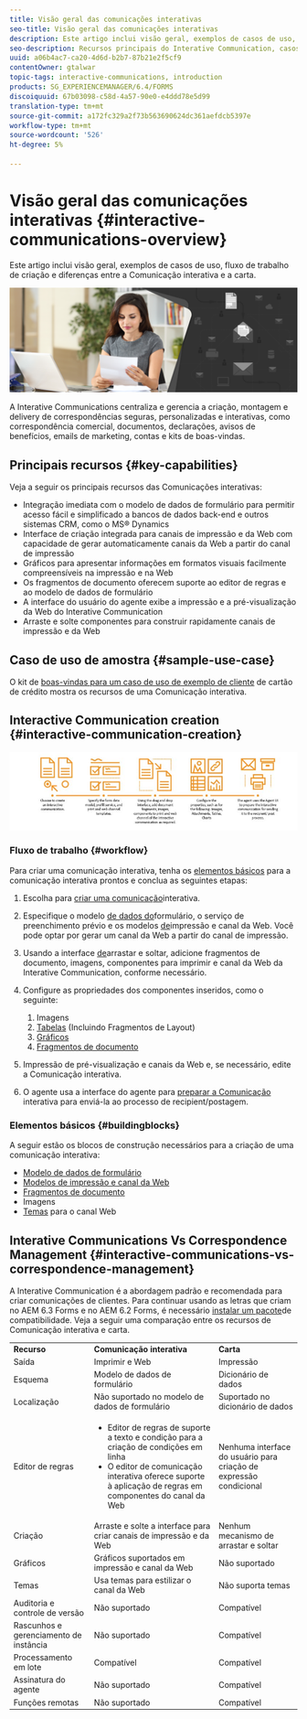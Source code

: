 ```yaml
---
title: Visão geral das comunicações interativas
seo-title: Visão geral das comunicações interativas
description: Este artigo inclui visão geral, exemplos de casos de uso, fluxo de trabalho de criação e diferenças entre a Comunicação interativa e a carta.
seo-description: Recursos principais do Interative Communication, casos de uso de amostra, fluxo de trabalho de criação e diferenças entre o Interative Communication e o Gerenciamento de correspondência
uuid: a06b4ac7-ca20-4d6d-b2b7-87b21e2f5cf9
contentOwner: gtalwar
topic-tags: interactive-communications, introduction
products: SG_EXPERIENCEMANAGER/6.4/FORMS
discoiquuid: 67b03098-c58d-4a57-90e0-e4ddd78e5d99
translation-type: tm+mt
source-git-commit: a172fc329a2f73b563690624dc361aefdcb5397e
workflow-type: tm+mt
source-wordcount: '526'
ht-degree: 5%

---
```



# Visão geral das comunicações interativas {#interactive-communications-overview}

Este artigo inclui visão geral, exemplos de casos de uso, fluxo de trabalho de criação e diferenças entre a Comunicação interativa e a carta.

![](do-not-localize/correspondence-management.png)

A Interative Communications centraliza e gerencia a criação, montagem e delivery de correspondências seguras, personalizadas e interativas, como correspondência comercial, documentos, declarações, avisos de benefícios, emails de marketing, contas e kits de boas-vindas.

## Principais recursos {#key-capabilities}

Veja a seguir os principais recursos das Comunicações interativas:

* Integração imediata com o modelo de dados de formulário para permitir acesso fácil e simplificado a bancos de dados back-end e outros sistemas CRM, como o MS® Dynamics
* Interface de criação integrada para canais de impressão e da Web com capacidade de gerar automaticamente canais da Web a partir do canal de impressão
* Gráficos para apresentar informações em formatos visuais facilmente compreensíveis na impressão e na Web
* Os fragmentos de documento oferecem suporte ao editor de regras e ao modelo de dados de formulário
* A interface do usuário do agente exibe a impressão e a pré-visualização da Web do Interative Communication
* Arraste e solte componentes para construir rapidamente canais de impressão e da Web

## Caso de uso de amostra {#sample-use-case}

O kit de [boas-vindas para um caso de uso de exemplo de cliente](/help/forms/using/finance-reference-site-walkthrough.md#credit-card-application-walkthrough) de cartão de crédito mostra os recursos de uma Comunicação interativa.

## Interactive Communication creation  {#interactive-communication-creation}

![interative_Communication-01](assets/interactive_communication-01.jpg)

### Fluxo de trabalho {#workflow}

Para criar uma comunicação interativa, tenha os [elementos básicos](#buildingblocks) para a comunicação interativa prontos e conclua as seguintes etapas:

1. Escolha para [criar uma comunicação](/help/forms/using/create-interactive-communication.md)interativa.

1. Especifique o modelo [de dados do](/help/forms/using/data-integration.md)formulário, o serviço de preenchimento prévio e os modelos [de](/help/forms/using/web-channel-print-channel.md)impressão e canal da Web. Você pode optar por gerar um canal da Web a partir do canal de impressão.

1. Usando a interface [de](/help/forms/using/introduction-interactive-communication-authoring.md)arrastar e soltar, adicione fragmentos de documento, imagens, componentes para imprimir e canal da Web da Interative Communication, conforme necessário.
1. Configure as propriedades dos componentes inseridos, como o seguinte:

   1. Imagens
   1. [Tabelas](/help/forms/using/create-interactive-communication.md#tables) (Incluindo Fragmentos de Layout)
   1. [Gráficos](/help/forms/using/chart-component-interactive-communications.md)
   1. [Fragmentos de documento](/help/forms/using/create-interactive-communication.md#document-fragment-properties)

1. Impressão de pré-visualização e canais da Web e, se necessário, edite a Comunicação interativa.
1. O agente usa a interface do agente para [preparar a Comunicação](/help/forms/using/prepare-send-interactive-communication.md) interativa para enviá-la ao processo de recipient/postagem.

### Elementos básicos {#buildingblocks}

A seguir estão os blocos de construção necessários para a criação de uma comunicação interativa:

* [Modelo de dados de formulário](/help/forms/using/data-integration.md)
* [Modelos de impressão e canal da Web](/help/forms/using/web-channel-print-channel.md)
* [Fragmentos de documento](/help/forms/using/document-fragments.md)
* Imagens
* [Temas](/help/forms/using/themes.md) para o canal Web

## Interative Communications Vs Correspondence Management {#interactive-communications-vs-correspondence-management}

A Interative Communication é a abordagem padrão e recomendada para criar comunicações de clientes. Para continuar usando as letras que criam no AEM 6.3 Forms e no AEM 6.2 Forms, é necessário [instalar um pacote](/help/forms/using/compatibility-package.md)de compatibilidade. Veja a seguir uma comparação entre os recursos de Comunicação interativa e carta.

<table> 
 <tbody>
  <tr>
   <td><strong>Recurso</strong></td> 
   <td><strong>Comunicação interativa</strong></td> 
   <td><strong>Carta</strong></td> 
  </tr>
  <tr>
   <td>Saída</td> 
   <td>Imprimir e Web</td> 
   <td>Impressão</td> 
  </tr>
  <tr>
   <td>Esquema</td> 
   <td>Modelo de dados de formulário </td> 
   <td>Dicionário de dados </td> 
  </tr>
  <tr>
   <td>Localização</td> 
   <td>Não suportado no modelo de dados de formulário</td> 
   <td>Suportado no dicionário de dados</td> 
  </tr>
  <tr>
   <td>Editor de regras</td> 
   <td>
    <ul> 
     <li>Editor de regras de suporte a texto e condição para a criação de condições em linha</li> 
     <li>O editor de comunicação interativa oferece suporte à aplicação de regras em componentes do canal da Web</li> 
    </ul> </td> 
   <td>Nenhuma interface do usuário para criação de expressão condicional</td> 
  </tr>
  <tr>
   <td>Criação  </td> 
   <td>Arraste e solte a interface para criar canais de impressão e da Web</td> 
   <td>Nenhum mecanismo de arrastar e soltar </td> 
  </tr>
  <tr>
   <td>Gráficos</td> 
   <td>Gráficos suportados em impressão e canal da Web</td> 
   <td>Não suportado</td> 
  </tr>
  <tr>
   <td>Temas</td> 
   <td>Usa temas para estilizar o canal da Web</td> 
   <td>Não suporta temas</td> 
  </tr>
  <tr>
   <td>Auditoria e controle de versão</td> 
   <td>Não suportado</td> 
   <td>Compatível</td> 
  </tr>
  <tr>
   <td>Rascunhos e gerenciamento de instância</td> 
   <td>Não suportado</td> 
   <td>Compatível</td> 
  </tr>
  <tr>
   <td>Processamento em lote</td> 
   <td>Compatível </td> 
   <td>Compatível</td> 
  </tr>
  <tr>
   <td>Assinatura do agente</td> 
   <td>Não suportado</td> 
   <td>Compatível</td> 
  </tr>
  <tr>
   <td>Funções remotas</td> 
   <td>Não suportado</td> 
   <td>Compatível</td> 
  </tr>
 </tbody>
</table>

